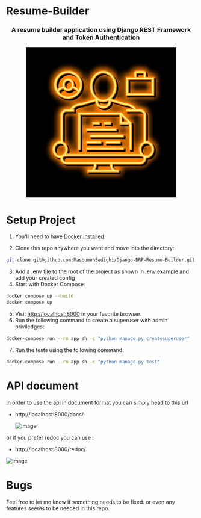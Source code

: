 # Resume-Builder
<div align="center">
 <h3>A resume builder application using Django REST Framework and Token Authentication</h3>
<img loading="lazy" style="width:400px" src="resume-img.jpg">
</div>


# Setup Project
1. You'll need to have [Docker installed](https://docs.docker.com/get-docker/).

2. Clone this repo anywhere you want and move into the directory:
```bash
git clone git@github.com:MasoumehSedighi/Django-DRF-Resume-Builder.git
```

3. Add a .env file to the root of the project as shown in .env.example and add your created config
4. Start with Docker Compose:
```bash
docker compose up --build
docker compose up
```
5. Visit <http://localhost:8000> in your favorite browser.
6. Run the following command to create a superuser with admin priviledges:
 ```bash
docker-compose run --rm app sh -c "python manage.py createsuperuser" 
```
7. Run the tests using the following command:
 ```bash
 docker-compose run --rm app sh -c "python manage.py test"
```
# API document
 in order to use the api in document format you can simply head to this url
 
 - http://localhost:8000/docs/

   ![image](https://github.com/user-attachments/assets/0ed2df34-6db8-414a-94e7-5e812b7f0091)

  or if you prefer redoc you can use :
  
 - http://localhost:8000/redoc/

![image](https://github.com/user-attachments/assets/75201502-2c38-4593-afc5-8e748b6893ba)


# Bugs
Feel free to let me know if something needs to be fixed. or even any features seems to be needed in this repo.
